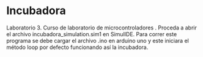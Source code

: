 # Incubadora
Laboratorio 3. Curso de laboratorio de microcontroladores . Proceda a abrir el archivo incubadora_simulation.sim1 en SimulIDE. Para correr este programa se debe cargar el archivo .ino en arduino uno y este iniciara el método loop por defecto funcionando así la incubadora.
